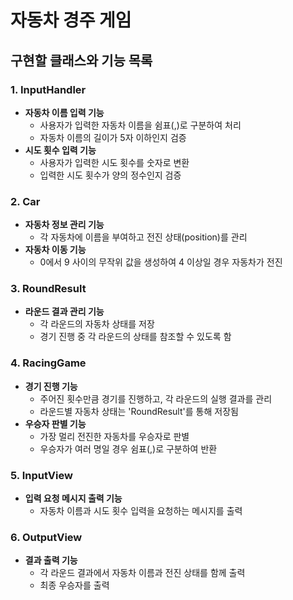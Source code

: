 # 자동차 경주 게임

## 구현할 클래스와 기능 목록

### 1. **InputHandler**

- **자동차 이름 입력 기능**
    - 사용자가 입력한 자동차 이름을 쉼표(,)로 구분하여 처리
    - 자동차 이름의 길이가 5자 이하인지 검증
- **시도 횟수 입력 기능**
    - 사용자가 입력한 시도 횟수를 숫자로 변환
    - 입력한 시도 횟수가 양의 정수인지 검증

### 2. **Car**

- **자동차 정보 관리 기능**
    - 각 자동차에 이름을 부여하고 전진 상태(position)를 관리
- **자동차 이동 기능**
    - 0에서 9 사이의 무작위 값을 생성하여 4 이상일 경우 자동차가 전진

### 3. **RoundResult**

- **라운드 결과 관리 기능**
    - 각 라운드의 자동차 상태를 저장
    - 경기 진행 중 각 라운드의 상태를 참조할 수 있도록 함

### 4. **RacingGame**

- **경기 진행 기능**
    - 주어진 횟수만큼 경기를 진행하고, 각 라운드의 실행 결과를 관리
    - 라운드별 자동차 상태는 'RoundResult'를 통해 저장됨
- **우승자 판별 기능**
    - 가장 멀리 전진한 자동차를 우승자로 판별
    - 우승자가 여러 명일 경우 쉼표(,)로 구분하여 반환

### 5. **InputView**

- **입력 요청 메시지 출력 기능**
    - 자동차 이름과 시도 횟수 입력을 요청하는 메시지를 출력

### 6. **OutputView**

- **결과 출력 기능**
    - 각 라운드 결과에서 자동차 이름과 전진 상태를 함께 출력
    - 최종 우승자를 출력
